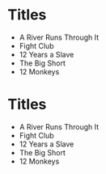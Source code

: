 # Titles

* A River Runs Through It
* Fight Club
* 12 Years a Slave
* The Big Short
* 12 Monkeys
# Titles

* A River Runs Through It
* Fight Club
* 12 Years a Slave
* The Big Short
* 12 Monkeys
